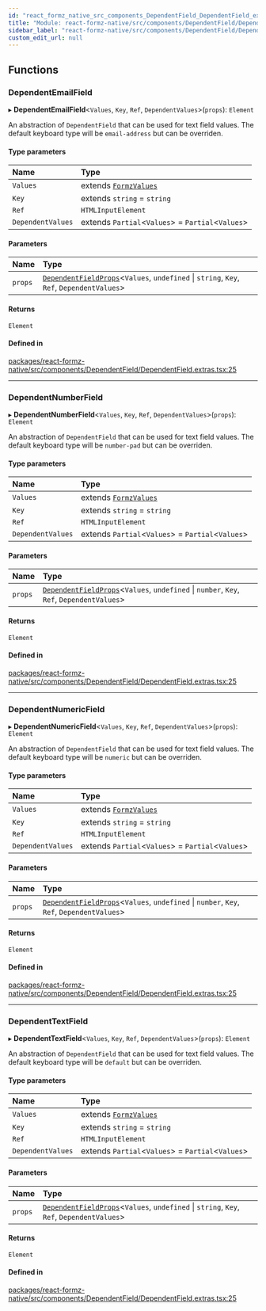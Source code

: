 ```yaml
---
id: "react_formz_native_src_components_DependentField_DependentField_extras"
title: "Module: react-formz-native/src/components/DependentField/DependentField.extras"
sidebar_label: "react-formz-native/src/components/DependentField/DependentField.extras"
custom_edit_url: null
---
```


## Functions

### DependentEmailField

▸ **DependentEmailField**<`Values`, `Key`, `Ref`, `DependentValues`\>(`props`): `Element`

An abstraction of `DependentField` that can be used for text field values. The default
keyboard type will be `email-address` but can be overriden.

#### Type parameters

| Name | Type |
| :------ | :------ |
| `Values` | extends [`FormzValues`](react_formz_src_types_form.md#formzvalues) |
| `Key` | extends `string` = `string` |
| `Ref` | `HTMLInputElement` |
| `DependentValues` | extends `Partial`<`Values`\> = `Partial`<`Values`\> |

#### Parameters

| Name | Type |
| :------ | :------ |
| `props` | [`DependentFieldProps`](../interfaces/react_formz_native_src_components_DependentField_DependentField_types.DependentFieldProps.md)<`Values`, `undefined` \| `string`, `Key`, `Ref`, `DependentValues`\> |

#### Returns

`Element`

#### Defined in

[packages/react-formz-native/src/components/DependentField/DependentField.extras.tsx:25](https://github.com/ZerryStack/react-formz/blob/main/packages/react-formz-native/src/components/DependentField/DependentField.extras.tsx#L25)

___

### DependentNumberField

▸ **DependentNumberField**<`Values`, `Key`, `Ref`, `DependentValues`\>(`props`): `Element`

An abstraction of `DependentField` that can be used for text field values. The default
keyboard type will be `number-pad` but can be overriden.

#### Type parameters

| Name | Type |
| :------ | :------ |
| `Values` | extends [`FormzValues`](react_formz_src_types_form.md#formzvalues) |
| `Key` | extends `string` = `string` |
| `Ref` | `HTMLInputElement` |
| `DependentValues` | extends `Partial`<`Values`\> = `Partial`<`Values`\> |

#### Parameters

| Name | Type |
| :------ | :------ |
| `props` | [`DependentFieldProps`](../interfaces/react_formz_native_src_components_DependentField_DependentField_types.DependentFieldProps.md)<`Values`, `undefined` \| `number`, `Key`, `Ref`, `DependentValues`\> |

#### Returns

`Element`

#### Defined in

[packages/react-formz-native/src/components/DependentField/DependentField.extras.tsx:25](https://github.com/ZerryStack/react-formz/blob/main/packages/react-formz-native/src/components/DependentField/DependentField.extras.tsx#L25)

___

### DependentNumericField

▸ **DependentNumericField**<`Values`, `Key`, `Ref`, `DependentValues`\>(`props`): `Element`

An abstraction of `DependentField` that can be used for text field values. The default
keyboard type will be `numeric` but can be overriden.

#### Type parameters

| Name | Type |
| :------ | :------ |
| `Values` | extends [`FormzValues`](react_formz_src_types_form.md#formzvalues) |
| `Key` | extends `string` = `string` |
| `Ref` | `HTMLInputElement` |
| `DependentValues` | extends `Partial`<`Values`\> = `Partial`<`Values`\> |

#### Parameters

| Name | Type |
| :------ | :------ |
| `props` | [`DependentFieldProps`](../interfaces/react_formz_native_src_components_DependentField_DependentField_types.DependentFieldProps.md)<`Values`, `undefined` \| `number`, `Key`, `Ref`, `DependentValues`\> |

#### Returns

`Element`

#### Defined in

[packages/react-formz-native/src/components/DependentField/DependentField.extras.tsx:25](https://github.com/ZerryStack/react-formz/blob/main/packages/react-formz-native/src/components/DependentField/DependentField.extras.tsx#L25)

___

### DependentTextField

▸ **DependentTextField**<`Values`, `Key`, `Ref`, `DependentValues`\>(`props`): `Element`

An abstraction of `DependentField` that can be used for text field values. The default
keyboard type will be `default` but can be overriden.

#### Type parameters

| Name | Type |
| :------ | :------ |
| `Values` | extends [`FormzValues`](react_formz_src_types_form.md#formzvalues) |
| `Key` | extends `string` = `string` |
| `Ref` | `HTMLInputElement` |
| `DependentValues` | extends `Partial`<`Values`\> = `Partial`<`Values`\> |

#### Parameters

| Name | Type |
| :------ | :------ |
| `props` | [`DependentFieldProps`](../interfaces/react_formz_native_src_components_DependentField_DependentField_types.DependentFieldProps.md)<`Values`, `undefined` \| `string`, `Key`, `Ref`, `DependentValues`\> |

#### Returns

`Element`

#### Defined in

[packages/react-formz-native/src/components/DependentField/DependentField.extras.tsx:25](https://github.com/ZerryStack/react-formz/blob/main/packages/react-formz-native/src/components/DependentField/DependentField.extras.tsx#L25)
